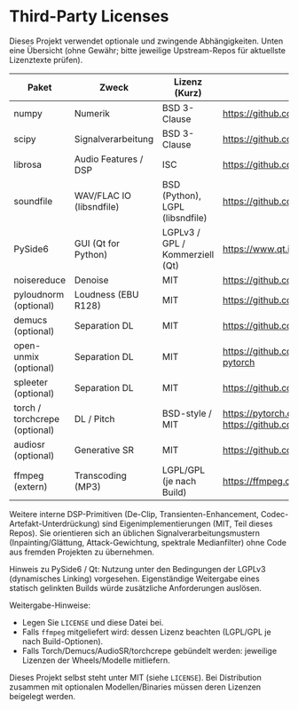 # Third-Party Licenses

Dieses Projekt verwendet optionale und zwingende Abhängigkeiten. Unten eine Übersicht (ohne Gewähr; bitte jeweilige Upstream-Repos für aktuellste Lizenztexte prüfen).

| Paket | Zweck | Lizenz (Kurz) | Upstream |
|-------|-------|--------------|----------|
| numpy | Numerik | BSD 3-Clause | https://github.com/numpy/numpy |
| scipy | Signalverarbeitung | BSD 3-Clause | https://github.com/scipy/scipy |
| librosa | Audio Features / DSP | ISC | https://github.com/librosa/librosa |
| soundfile | WAV/FLAC IO (libsndfile) | BSD (Python), LGPL (libsndfile) | https://github.com/bastibe/python-soundfile |
| PySide6 | GUI (Qt for Python) | LGPLv3 / GPL / Kommerziell (Qt) | https://www.qt.io/ | 
| noisereduce | Denoise | MIT | https://github.com/timsainb/noisereduce |
| pyloudnorm (optional) | Loudness (EBU R128) | MIT | https://github.com/csteinmetz1/pyloudnorm |
| demucs (optional) | Separation DL | MIT | https://github.com/facebookresearch/demucs |
| open-unmix (optional) | Separation DL | MIT | https://github.com/sigsep/open-unmix-pytorch |
| spleeter (optional) | Separation DL | MIT | https://github.com/deezer/spleeter |
| torch / torchcrepe (optional) | DL / Pitch | BSD-style / MIT | https://pytorch.org / https://github.com/maxrmorrison/torchcrepe |
| audiosr (optional) | Generative SR | MIT | https://github.com/Audio-AGI/AudioSR |
| ffmpeg (extern) | Transcoding (MP3) | LGPL/GPL (je nach Build) | https://ffmpeg.org |

Weitere interne DSP-Primitiven (De-Clip, Transienten-Enhancement, Codec-Artefakt-Unterdrückung) sind Eigenimplementierungen (MIT, Teil dieses Repos). Sie orientieren sich an üblichen Signalverarbeitungsmustern (Inpainting/Glättung, Attack-Gewichtung, spektrale Medianfilter) ohne Code aus fremden Projekten zu übernehmen.

Hinweis zu PySide6 / Qt: Nutzung unter den Bedingungen der LGPLv3 (dynamisches Linking) vorgesehen. Eigenständige Weitergabe eines statisch gelinkten Builds würde zusätzliche Anforderungen auslösen.

Weitergabe-Hinweise:
- Legen Sie `LICENSE` und diese Datei bei.
- Falls `ffmpeg` mitgeliefert wird: dessen Lizenz beachten (LGPL/GPL je nach Build-Optionen).
- Falls Torch/Demucs/AudioSR/torchcrepe gebündelt werden: jeweilige Lizenzen der Wheels/Modelle mitliefern.

Dieses Projekt selbst steht unter MIT (siehe `LICENSE`). Bei Distribution zusammen mit optionalen Modellen/Binaries müssen deren Lizenzen beigelegt werden.
